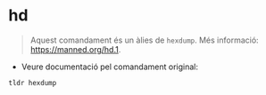 # hd

> Aquest comandament és un àlies de `hexdump`.
> Més informació: <https://manned.org/hd.1>.

- Veure documentació pel comandament original:

`tldr hexdump`
